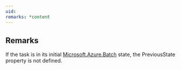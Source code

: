 ```yaml
---
uid: 
remarks: *content
---
```

## Remarks  
 If the task is in its initial [Microsoft.Azure.Batch](assetId:///N:Microsoft.Azure.Batch?qualifyHint=False&autoUpgrade=True) state, the PreviousState property is not              defined.